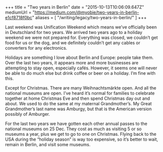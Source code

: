 +++
title = "Two years in Berlin"
date = "2015-10-13T10:06:09.647Z"
mediumUrl = "https://medium.com/@myobie/two-years-in-berlin-e1cf8718f0bc"
aliases = [
  "/writing/legacy/two-years-in-berlin/"
]
+++

Last weekend was Unification Weekend which means we’ve officially been in Deutschland for two years. We arrived two years ago to a holiday weekend we were not prepared for. Everything was closed, we couldn’t get food for us or the dog, and we definitely couldn’t get any cables or converters for any electronics.

Holidays are something I love about Berlin and Europe: people take them. Over the last two years, it appears more and more businesses are attempting to stay open, especially cafés. However, it seems one will never be able to do much else but drink coffee or beer on a holiday. I’m fine with this.

Except for Christmas. There are many Weihnachtsmärkte open. And all the national museums are open. I’ve heard it’s normal for families to celebrate together at home Christmas Eve and then spend Christmas day out and about. We used to do the same at my maternal Grandmother’s. My Great Grandmother’s last name was Amburgy, but that is the American version possibly of Amburger.

For the last two years we have gotten each other annual passes to the national museums on 25 Dec. They cost as much as visiting 5 or so museums a year, plus we get to go to one on Christmas. Flying back to the USA during the “holiday season” is way too expensive, so it’s better to wait, remain in Berlin, and visit some museums.